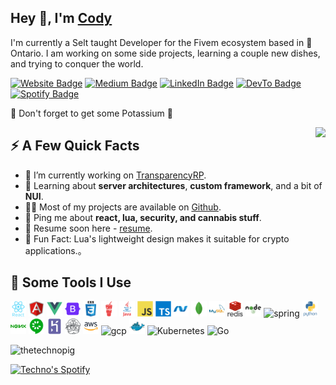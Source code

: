<h2>Hey 👋, I'm <a href="http://www.google.com">Cody</a></h2>
<p>I'm currently a Selt taught Developer for the Fivem ecosystem based in 🌁 Ontario. I am working on some side projects, learning a couple new dishes, and trying to conquer the world.</p>
<p><a href="https://google.com.me"><img src="https://img.shields.io/badge/Discord-thetechnopig-blue?style=for-the-badge&link=https%3A%2F%2Fdiscord.com%2Fusers%2F202674868305657857" alt="Website Badge"></a> <a href="https://medium.com/@thetechnopig"><img src="https://img.shields.io/badge/-@thetechnopig-14c767?style=flat-square&amp;labelColor=14c767&amp;logo=Medium&amp;link=https://medium.com/@thetechnopig" alt="Medium Badge"></a> <a href="https://www.linkedin.com/in/cody-boswell-93456b58/"><img src="https://img.shields.io/badge/-@Cody-0077B5?style=flat-square&amp;labelColor=0077B5&amp;logo=LinkedIn&amp;link=https://www.linkedin.com/in/cody-boswell-93456b58/" alt="LinkedIn Badge"></a> <a href="https://dev.to/thetechnopig"><img src="https://img.shields.io/badge/-@thetechnopig-0A0A0A?style=flat-square&amp;labelColor=0A0A0A&amp;logo=dev.to&amp;link=https://dev.to/thetechnopig" alt="DevTo Badge"></a> <a href="https://open.spotify.com/user/1235099575"><img src="https://img.shields.io/badge/-@Thetechnopig-1ED760?style=flat-square&amp;labelColor=fff&amp;logo=Spotify&amp;link=https://open.spotify.com/user/1235099575" alt="Spotify Badge"></a></p>
<p>🍌 Don't forget to get some Potassium 🍌</p>
<img align="right" src="https://media1.giphy.com/media/13HgwGsXF0aiGY/giphy.gif" />
<h2>⚡️ A Few Quick Facts</h2>
<ul>
<li>🔭 I’m currently working on <a href="[https://transparencyrp.net/">TransparencyRP</a>.</li>
<li>🧐 Learning about <strong>server architectures</strong>, <strong>custom framework</strong>, and a bit of <strong>NUI</strong>.</li>
<li>👨‍💻 Most of my projects are available on <a href="https://github.com/thetechnopig">Github</a>.</li>
<li>💬 Ping me about <strong>react, lua, security, and cannabis stuff</strong>.</li>
<li>📙 Resume soon here - <a href="https://www.google.com">resume</a>.</li>
<li>🎉 Fun Fact: Lua's lightweight design makes it suitable for crypto applications.。</li>
</ul>
<h2>🚀 Some Tools I Use</h2>
<p align="left">
<img src="https://raw.githubusercontent.com/devicons/devicon/master/icons/react/react-original-wordmark.svg" alt="react" width="25" height="25" />
<img src="https://raw.githubusercontent.com/devicons/devicon/master/icons/angularjs/angularjs-original.svg" alt="angular-js" width="25" height="25" />
<img src="https://raw.githubusercontent.com/devicons/devicon/master/icons/vuejs/vuejs-original.svg" alt="vue" width="25" height="25" />
<img src="https://raw.githubusercontent.com/devicons/devicon/master/icons/bootstrap/bootstrap-plain.svg" alt="bootstrap" width="25" height="25" />
<img src="https://raw.githubusercontent.com/devicons/devicon/master/icons/css3/css3-original-wordmark.svg" alt="css3" width="25" height="25" />
<img src="https://raw.githubusercontent.com/devicons/devicon/master/icons/gulp/gulp-plain.svg" alt="gulp" width="25" height="25" />
<img src="https://raw.githubusercontent.com/devicons/devicon/master/icons/java/java-original-wordmark.svg" alt="java" width="25" height="25" />
<img src="https://raw.githubusercontent.com/devicons/devicon/master/icons/javascript/javascript-original.svg" alt="javascript" width="25" height="25" />
<img src="https://raw.githubusercontent.com/devicons/devicon/master/icons/typescript/typescript-original.svg" alt="typescript" width="25" height="25" />
<img src="https://raw.githubusercontent.com/devicons/devicon/master/icons/dot-net/dot-net-original.svg" alt=".NET" width="25" height="25" />
<img src="https://raw.githubusercontent.com/devicons/devicon/master/icons/mongodb/mongodb-original.svg" alt="mongodb" width="25" height="25" />
<img src="https://raw.githubusercontent.com/devicons/devicon/master/icons/mysql/mysql-original-wordmark.svg" alt="mysql" width="25" height="25" />
<img src="https://raw.githubusercontent.com/devicons/devicon/master/icons/redis/redis-original-wordmark.svg" alt="redis" width="25" height="25" />
<img src="https://raw.githubusercontent.com/devicons/devicon/master/icons/nodejs/nodejs-original-wordmark.svg" alt="nodejs" width="25" height="25" />
<img src="https://www.vectorlogo.zone/logos/springio/springio-icon.svg" alt="spring" width="25" height="25" />
<img src="https://raw.githubusercontent.com/devicons/devicon/master/icons/python/python-original-wordmark.svg" alt="python" width="25" height="25" />
<img src="https://raw.githubusercontent.com/devicons/devicon/master/icons/nginx/nginx-original.svg" alt="nginx" width="25" height="25" />
<img src="https://raw.githubusercontent.com/devicons/devicon/master/icons/cucumber/cucumber-plain.svg" alt="cucumber" width="25" height="25" />
<img src="https://raw.githubusercontent.com/devicons/devicon/master/icons/heroku/heroku-plain.svg" alt="heroku" width="25" height="25" />
<img src="https://raw.githubusercontent.com/devicons/devicon/master/icons/travis/travis-plain.svg" alt="travis" width="25" height="25" />
<img src="https://raw.githubusercontent.com/github/explore/80688e429a7d4ef2fca1e82350fe8e3517d3494d/topics/aws/aws.png" alt="aws" width="25" height="25" />
<img src="https://www.vectorlogo.zone/logos/google_cloud/google_cloud-icon.svg" alt="gcp" width="25" height="25" />
<img src="https://raw.githubusercontent.com/devicons/devicon/master/icons/docker/docker-original.svg" alt="Docker" width="25" height="25" />
<img src="https://www.vectorlogo.zone/logos/kubernetes/kubernetes-icon.svg" alt="Kubernetes" width="25" height="25" />
<img src="https://cdn.jsdelivr.net/gh/devicons/devicon/icons/go/go-original.svg" alt="Go" width="25" height="25" />
</p>
<img src="https://github-readme-stats.vercel.app/api?username=thetechnopig&show_icons=true&count_private=true" alt="thetechnopig" />
<p>
<a href="https://open.spotify.com/user/popperpioneer?si=zZFn6uAGRLyoU02lsG50GA">
  <img alt="Techno's Spotify" width="50px" src="https://user-images.githubusercontent.com/43545812/144035120-1ad5169b-91c7-4078-bef9-6a82c733f373.png" />
</a>
<br>
</p>

